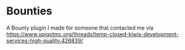 # Bounties

A Bounty plugin I made for someone that contacted me via https://www.spigotmc.org/threads/temp-closed-kiwis-development-services-high-quality.426839/
